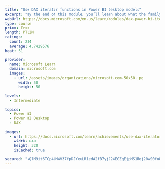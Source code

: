 ```yaml
---
title: "Use DAX iterator functions in Power BI Desktop models"
excerpt: "By the end of this module, you’ll learn about what the family of iterator functions can do and how to use them in your DAX calculations. Calculations will include custom summarizations, ranking, and concatenation."
webUrl: https://docs.microsoft.com/en-us/learn/modules/dax-power-bi-iterator-functions/
type: course
price: Free
length: PT12M
ratings:
  count: 284
  average: 4.7429576
heat: 51

provider:
  name: Microsoft Learn
  domain: microsoft.com
  images:
    - url: /assets/images/organizations/microsoft.com-50x50.jpg
      width: 50
      height: 50

levels:
  - Intermediate

topics:
  - Power BI
  - Power BI Desktop
  - DAX

images:
  - url: https://docs.microsoft.com/learn/achievements/use-dax-iterator-functions-power-bi-desktop-social.png
    width: 640
    height: 320
    isCached: true

secured: "sQlM9it6TCp4UM4V37fpDJYeuLR1edA2fB7yjQ24EGZqEjpMS1Mej20wS0fuWbFtDcvD/C501cgpkQwS9dNgyDLRB411oyWVdJMb7gLP99p0pVHIrYKtwXy2s5JqXTm4KyKMFOsLzLmitUXRidblbX9R0qLcQ9M+aPnQzynwvTWb/eUGWAKE6g5Xx2lVzuzg7D8js2f+H04aGEpLBrXVg1/WWY32NhCBFFCthl7kLfMEn3L/P1OahVHPEcG1zy9yfkKCxevbxoAuQzAk1kF482DRqaoI0AwbvD8a0YwySiYrguNDQVx0XbumOd6AAnF5WKwh22R0alnWWnlN7E+DL5Sn5lsXDfzXzwAx4eUaxSyhKJRn8WelmcZ8ev5gyKT6scZ/mSWCCEUOBHBObIpeqXNuRJMWNPpyTUVA5i8/t98=;8uA9cT26tgNYNIQn8T+nUw=="
---
```


